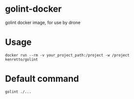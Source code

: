 # golint-docker
golint docker image, for use by drone

# Usage
```
docker run --rm -v your_project_path:/project -w /project  kenretto/golint
```

# Default command
```
golint ./...
```
